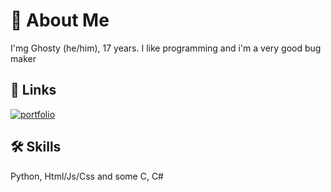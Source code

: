 
# 🚀 About Me

I'mg Ghosty (he/him), 17 years. I like programming and i'm a very good bug maker


## 🔗 Links
[![portfolio](https://img.shields.io/badge/my_portfolio-000?style=for-the-badge&logo=ko-fi&logoColor=white)](https://ghosty-dev.github.io/ghosty-dev/)


## 🛠 Skills
Python, Html/Js/Css and some C, C#
